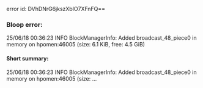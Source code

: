 error id: DVhDNrG6jkszXblO7XFnFQ==
### Bloop error:

25/06/18 00:36:23 INFO BlockManagerInfo: Added broadcast_48_piece0 in memory on hpomen:46005 (size: 6.1 KiB, free: 4.5 GiB)
#### Short summary: 

25/06/18 00:36:23 INFO BlockManagerInfo: Added broadcast_48_piece0 in memory on hpomen:46005 (size: ...